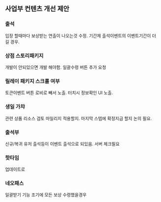## 사업부 컨텐츠 개선 제안

### 출석 
입장 할때마다 보상받는 연출이 나오는것 수정.
기간제 출석이벤트의 이벤트기간이 더 길 경우. 

### 상점 스토리패키지 
개발이 안되있으면 개발 해야함.
일괄수령 버튼 추가 요청

### 릴레이 패키지 스크롤 여부 
토큰이벤트 버튼 로비로 빼서 노출.
터치시 정보확인 UI 노출.

### 생일 가챠 
관련 상품 리소스 검토
마일리지 적용할지. 마지막 스텝에 확정지급 할지 논의 필요.

### 출석부
신규/복귀 유저 출석등이 이벤트 출석으로 되있음.
서버 체크필요

### 핫타임
업데이트로 

### 네오패스 
일괄받기 기능 
조기에 모든 보상 수령했을경우





